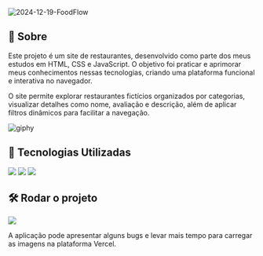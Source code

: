 ![2024-12-19-FoodFlow](https://github.com/user-attachments/assets/d5d7f327-7d4b-412b-aff2-da2129d29712)

<h2>📌 Sobre</h2>
<p> Este projeto é um site de restaurantes, desenvolvido como parte dos meus estudos em HTML, CSS e JavaScript. O objetivo foi praticar e aprimorar meus conhecimentos nessas tecnologias, criando uma plataforma funcional e interativa no navegador. </p>
<p> O site permite explorar restaurantes fictícios organizados por categorias, visualizar detalhes como nome, avaliação e descrição, além de aplicar filtros dinâmicos para facilitar a navegação. </p>

![giphy](https://i.giphy.com/media/v1.Y2lkPTc5MGI3NjExMzA1ZTczbTVlMXZtcmJmdzMwaHM5NnVkaXAzczJkZGd0em5xZjZoOSZlcD12MV9pbnRlcm5hbF9naWZfYnlfaWQmY3Q9cw/rdMYuReB3gY54grNo7/giphy.gif)

## 🚀 Tecnologias Utilizadas
<div>
  <img src="https://img.shields.io/badge/HTML-239120?style=for-the-badge&logo=html5&logoColor=white">
  <img src="https://img.shields.io/badge/CSS-239120?&style=for-the-badge&logo=css3&logoColor=white">
  <img src="https://img.shields.io/badge/JavaScript-F7DF1E?style=for-the-badge&logo=javascript&logoColor=black">
</div>

## 🛠️ Rodar o projeto

<div>
  <a href="https://foodflow-xi.vercel.app" target="_blank"><img loading="lazy" src="https://img.shields.io/badge/Vercel-000000?style=for-the-badge&logo=vercel&logoColor=white" target="_blank"></a>
  <p> A aplicação pode apresentar alguns bugs e levar mais tempo para carregar as imagens na plataforma Vercel. </p>
</div>
